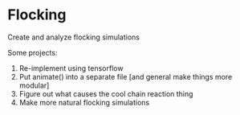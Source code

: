 # Flocking
Create and analyze flocking simulations

Some projects:

1) Re-implement using tensorflow
2) Put animate() into a separate file [and general make things more modular]
3) Figure out what causes the cool chain reaction thing
4) Make more natural flocking simulations
